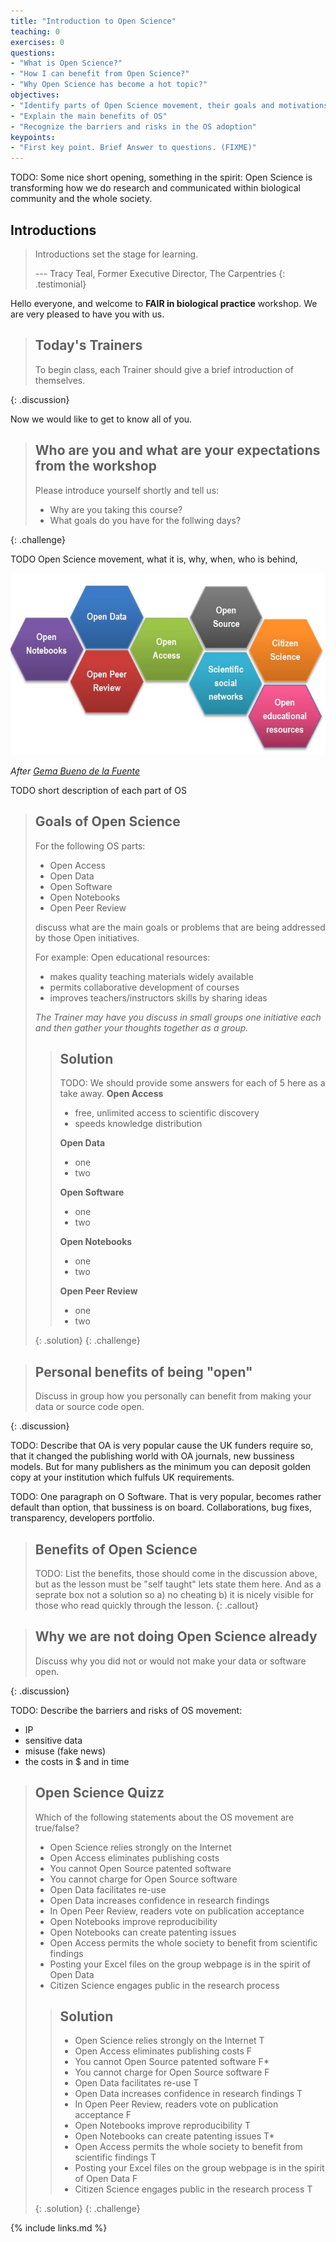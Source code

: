 ```yaml
---
title: "Introduction to Open Science"
teaching: 0
exercises: 0
questions:
- "What is Open Science?"
- "How I can benefit from Open Science?"
- "Why Open Science has become a hot topic?"
objectives:
- "Identify parts of Open Science movement, their goals and motivations"
- "Explain the main benefits of OS"
- "Recognize the barriers and risks in the OS adoption"
keypoints:
- "First key point. Brief Answer to questions. (FIXME)"
---
```


TODO: Some nice short opening, something in the spirit:
Open Science is transforming how we do research and communicated within
biological community and the whole society.

## Introductions

> Introductions set the stage for learning.
>
> --- Tracy Teal, Former Executive Director, The Carpentries
{: .testimonial}

Hello everyone, and welcome to **FAIR in biological practice** workshop.
We are very pleased to have you with us.

> ## Today's Trainers
>
> To begin class, each Trainer should give a brief introduction of themselves.
>
{: .discussion}

Now we would like to get to know all of you.

> ## Who are you and what are your expectations from the workshop
>
> Please introduce yourself shortly and tell us:
>
> * Why are you taking this course?
> * What goals do you have for the follwing days?
>
{: .challenge}

TODO Open Science movement, what it is, why, when, who is behind,

![Figure 1. Open Science Building Blocks](../fig/OpenScienceBuildingBlocks.jpg)

*After [Gema Bueno de la Fuente](https://www.fosteropenscience.eu/content/what-open-science-introduction)*

TODO short description of each part of OS

> ## Goals of Open Science
>
> For the following OS parts:
> * Open Access
> * Open Data
> * Open Software
> * Open Notebooks
> * Open Peer Review
>
> discuss what are the main goals or problems that are being addressed
> by those Open initiatives.
>
> For example:
> Open educational resources:
> - makes quality teaching materials widely available
> - permits collaborative development of courses
> - improves teachers/instructors skills by sharing ideas
>
> *The Trainer may have you discuss in small groups one initiative each and
> then gather your thoughts together as a group.*
>
>> ## Solution
>>
>> TODO: We should provide some answers for each of 5 here as a take away.
>> **Open Access**
>> * free, unlimited access to scientific discovery
>> * speeds knowledge distribution
>>
>> **Open Data**
>> * one
>> * two
>>
>> **Open Software**
>> * one
>> * two
>>
>> **Open Notebooks**
>> * one
>> * two
>>
>> **Open Peer Review**
>> * one
>> * two
>>
> {: .solution}
{: .challenge}

> ## Personal benefits of being "open"
>
> Discuss in group how you personally can benefit from making your data or source code open.
>
{: .discussion}

TODO: Describe that OA is very popular cause the UK funders require so,
that it changed the publishing world with OA journals, new bussiness models.
But for many publishers as the minimum you can deposit golden copy at your institution
which fulfuls UK requirements.

TODO: One paragraph on O Software. That is very popular, becomes rather default
than option, that bussiness is on board. Collaborations, bug fixes, transparency,
developers portfolio.

> ## Benefits of Open Science
>
> TODO: List the benefits, those should come in the discussion above,
> but as the lesson must be "self taught" lets state them here. And
> as a seprate box not a solution so a) no cheating b) it is nicely visible
> for those who read quickly through the lesson.
{: .callout}

> ## Why we are not doing Open Science already
>
> Discuss why you did not or would not make your data or software open.
>
{: .discussion}


TODO: Describe the barriers and risks of OS movement:
- IP
- sensitive data
- misuse (fake news)
- the costs in $ and in time

>## Open Science Quizz
>
> Which of the following statements about the OS movement are true/false?
>
>* Open Science relies strongly on the Internet
>* Open Access eliminates publishing costs
>* You cannot Open Source patented software
>* You cannot charge for Open Source software
>* Open Data facilitates re-use
>* Open Data increases confidence in research findings
>* In Open Peer Review, readers vote on publication acceptance
>* Open Notebooks improve reproducibility
>* Open Notebooks can create patenting issues
>* Open Access permits the whole society to benefit from scientific findings
>* Posting your Excel files on the group webpage is in the spirit of Open Data
>* Citizen Science engages public in the research process
>
> > ## Solution
> >* Open Science relies strongly on the Internet T
> >* Open Access eliminates publishing costs F
> >* You cannot Open Source patented software F*
> >* You cannot charge for Open Source software F
> >* Open Data facilitates re-use T
> >* Open Data increases confidence in research findings T
> >* In Open Peer Review, readers vote on publication acceptance  F
> >* Open Notebooks improve reproducibility T
> >* Open Notebooks can create patenting issues T*
> >* Open Access permits the whole society to benefit from scientific findings T
> >* Posting your Excel files on the group webpage is in the spirit of Open Data F
> >* Citizen Science engages public in the research process T
> >
> {: .solution}
{: .challenge}

{% include links.md %}

